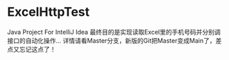 # ExcelHttpTest
Java Project For IntelliJ Idea
最终目的是实现读取Excel里的手机号码并分别调接口的自动化操作...
详情请看Master分支，新版的Git把Master变成Main了，差点又忘记这点了！

